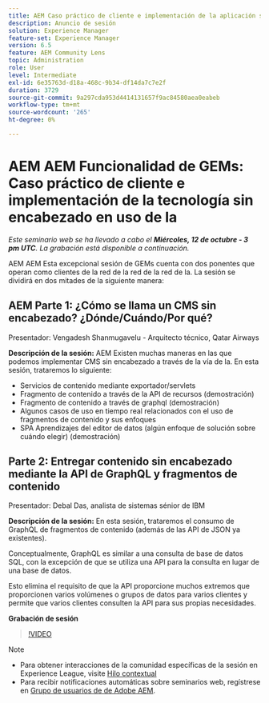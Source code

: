 ```yaml
---
title: AEM Caso práctico de cliente e implementación de la aplicación sin encabezado en uso
description: Anuncio de sesión
solution: Experience Manager
feature-set: Experience Manager
version: 6.5
feature: AEM Community Lens
topic: Administration
role: User
level: Intermediate
exl-id: 6e35763d-d18a-468c-9b34-df14da7c7e2f
duration: 3729
source-git-commit: 9a297cda953d4414131657f9ac84580aea0eabeb
workflow-type: tm+mt
source-wordcount: '265'
ht-degree: 0%

---
```


# AEM AEM Funcionalidad de GEMs: Caso práctico de cliente e implementación de la tecnología sin encabezado en uso de la

*Este seminario web se ha llevado a cabo el **Miércoles, 12 de octubre - 3 pm UTC**. La grabación está disponible a continuación.*

AEM AEM Esta excepcional sesión de GEMs cuenta con dos ponentes que operan como clientes de la red de la red de la red de la. La sesión se dividirá en dos mitades de la siguiente manera:

## AEM Parte 1: ¿Cómo se llama un CMS sin encabezado? ¿Dónde/Cuándo/Por qué?

Presentador: Vengadesh Shanmugavelu - Arquitecto técnico, Qatar Airways

**Descripción de la sesión:**
AEM Existen muchas maneras en las que podemos implementar CMS sin encabezado a través de la vía de la.
En esta sesión, trataremos lo siguiente:

* Servicios de contenido mediante exportador/servlets
* Fragmento de contenido a través de la API de recursos (demostración)
* Fragmento de contenido a través de graphql (demostración)
* Algunos casos de uso en tiempo real relacionados con el uso de fragmentos de contenido y sus enfoques
* SPA Aprendizajes del editor de datos (algún enfoque de solución sobre cuándo elegir) (demostración)

## Parte 2: Entregar contenido sin encabezado mediante la API de GraphQL y fragmentos de contenido

Presentador: Debal Das, analista de sistemas sénior de IBM

**Descripción de la sesión:**
En esta sesión, trataremos el consumo de GraphQL de fragmentos de contenido (además de las API de JSON ya existentes).

Conceptualmente, GraphQL es similar a una consulta de base de datos SQL, con la excepción de que se utiliza una API para la consulta en lugar de una base de datos.

Esto elimina el requisito de que la API proporcione muchos extremos que proporcionen varios volúmenes o grupos de datos para varios clientes y permite que varios clientes consulten la API para sus propias necesidades.

**Grabación de sesión**

>[!VIDEO](https://video.tv.adobe.com/v/3410160)

>[!NOTE]
>
>* Para obtener interacciones de la comunidad específicas de la sesión en Experience League, visite [Hilo contextual](https://adobe.ly/3r6P4nr)
>* Para recibir notificaciones automáticas sobre seminarios web, regístrese en [Grupo de usuarios de de Adobe AEM](https://aem-augs.adobe.com/).
